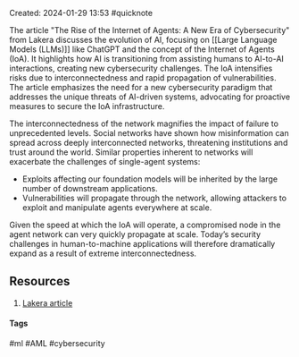 Created: 2024-01-29 13:53
#quicknote

The article "The Rise of the Internet of Agents: A New Era of Cybersecurity" from Lakera discusses the evolution of AI, focusing on [[Large Language Models (LLMs)]] like ChatGPT and the concept of the Internet of Agents (IoA). It highlights how AI is transitioning from assisting humans to AI-to-AI interactions, creating new cybersecurity challenges. The IoA intensifies risks due to interconnectedness and rapid propagation of vulnerabilities. The article emphasizes the need for a new cybersecurity paradigm that addresses the unique threats of AI-driven systems, advocating for proactive measures to secure the IoA infrastructure.

The interconnectedness of the network magnifies the impact of failure to unprecedented levels. Social networks have shown how misinformation can spread across deeply interconnected networks, threatening institutions and trust around the world. Similar properties inherent to networks will exacerbate the challenges of single-agent systems:

- Exploits affecting our foundation models will be inherited by the large number of downstream applications.
- Vulnerabilities will propagate through the network, allowing attackers to exploit and manipulate agents everywhere at scale.

Given the speed at which the IoA will operate, a compromised node in the agent network can very quickly propagate at scale. Today’s security challenges in human-to-machine applications will therefore dramatically expand as a result of extreme interconnectedness.
## Resources
1. [Lakera article](https://www.lakera.ai/blog/the-rise-of-the-internet-agents-a-new-era-of-cybersecurity)
#### Tags
#ml #AML #cybersecurity